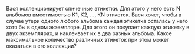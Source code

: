 Вася коллекционирует спичечные этикетки. Для этого у него есть N альбомов вместимостью K1, K2, …, KN этикеток. Вася хочет, чтобы в случае утери одного любого альбома каждая этикетка осталась у него хотя бы в одном экземпляре. Для этого он покупает каждую этикетку в двух экземплярах, и наклеивает их в два разных альбома. Какое максимальное количество различных этикеток при этом может оказаться в его коллекции?